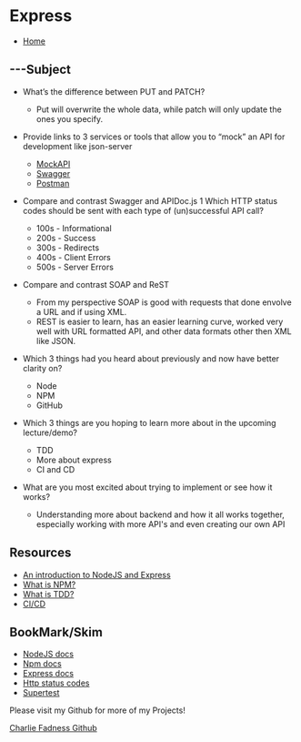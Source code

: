 # Express

- [Home](https://fadnesscharlie.github.io/reading-notes/401/)

## ---Subject

- What’s the difference between PUT and PATCH?
  - Put will overwrite the whole data, while patch will only update the ones you specify.
- Provide links to 3 services or tools that allow you to “mock” an API for development like json-server
  - [MockAPI](https://mockapi.io/docs)
  - [Swagger](https://swagger.io/solutions/mocking-and-virtualization/)
  - [Postman](https://learning.postman.com/docs/designing-and-developing-your-api/mocking-data/setting-up-mock/)
- Compare and contrast Swagger and APIDoc.js 1 Which HTTP status codes should be sent with each type of (un)successful API call?
  - 100s - Informational
  - 200s - Success
  - 300s - Redirects
  - 400s - Client Errors
  - 500s - Server Errors
- Compare and contrast SOAP and ReST
  - From my perspective SOAP is good with requests that done envolve a URL and if using XML.
  - REST is easier to learn, has an easier learning curve, worked very well with URL formatted API, and other data formats other then XML like JSON.

- Which 3 things had you heard about previously and now have better clarity on?
  - Node
  - NPM
  - GitHub
- Which 3 things are you hoping to learn more about in the upcoming lecture/demo?
  - TDD
  - More about express
  - CI and CD
- What are you most excited about trying to implement or see how it works?
  - Understanding more about backend and how it all works together, especially working with more API's and even creating our own API

## Resources

- [An introduction to NodeJS and Express](https://developer.mozilla.org/en-US/docs/Learn/Server-side/Express_Nodejs/Introduction)
- [What is NPM?](https://docs.npmjs.com/getting-started/what-is-npm)
- [What is TDD?](https://www.agilealliance.org/glossary/tdd/)
- [CI/CD](https://www.youtube.com/watch?v=xSv_m3KhUO8)

## BookMark/Skim

- [NodeJS docs](https://nodejs.org/en/docs/)
- [Npm docs](https://docs.npmjs.com/)
- [Express docs](https://expressjs.com/en/4x/api.html)
- [Http status codes](https://www.restapitutorial.com/httpstatuscodes.html)
- [Supertest](https://github.com/visionmedia/supertest)

Please visit my Github for more of my Projects!

[Charlie Fadness Github](https://github.com/fadnesscharlie)
